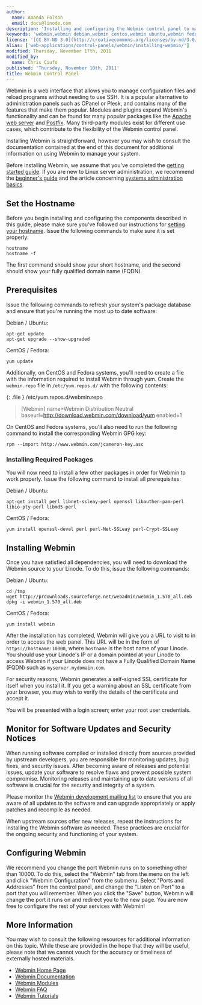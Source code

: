 ```yaml
---
author:
  name: Amanda Folson
  email: docs@linode.com
description: 'Installing and configuring the Webmin control panel to maintain your Linode.'
keywords: 'webmin,webmin debian,webmin centos,webmin ubuntu,webmin fedora,linux control panel,debian,ubuntu,centos,fedora,control panel,admin panel'
license: '[CC BY-ND 3.0](http://creativecommons.org/licenses/by-nd/3.0/us/)'
alias: ['web-applications/control-panels/webmin/installing-webmin/']
modified: Thursday, November 17th, 2011
modified_by:
  name: Chris Ciufo
published: 'Thursday, November 10th, 2011'
title: Webmin Control Panel
---
```


Webmin is a web interface that allows you to manage configuration files and reload programs without needing to use SSH. It is a popular alternative to administration panels such as CPanel or Plesk, and contains many of the features that make them popular. Modules and plugins expand Webmin's functionality and can be found for many popular packages like the [Apache web server](/docs/web-servers/apache/) and [Postfix](/docs/email/postfix/). Many third-party modules exist for different use cases, which contribute to the flexibility of the Webmin control panel.

Installing Webmin is straightforward, however you may wish to consult the documentation contained at the end of this document for additional information on using Webmin to manage your system.

Before installing Webmin, we assume that you've completed the [getting started guide](/docs/getting-started/). If you are new to Linux server administration, we recommend the [beginner's guide](/docs/beginners-guide/) and the article concerning [systems administration basics](/docs/using-linux/administration-basics).

Set the Hostname
----------------

Before you begin installing and configuring the components described in this guide, please make sure you've followed our instructions for [setting your hostname](/docs/getting-started#sph_set-the-hostname). Issue the following commands to make sure it is set properly:

    hostname
    hostname -f

The first command should show your short hostname, and the second should show your fully qualified domain name (FQDN).

Prerequisites
-------------

Issue the following commands to refresh your system's package database and ensure that you're running the most up to date software:

Debian / Ubuntu:

    apt-get update
    apt-get upgrade --show-upgraded

CentOS / Fedora:

    yum update

Additionally, on CentOS and Fedora systems, you'll need to create a file with the information required to install Webmin through yum. Create the `webmin.repo` file in `/etc/yum.repos.d/` with the following contents:

{: .file }
/etc/yum.repos.d/webmin.repo

> [Webmin] name=Webmin Distribution Neutral baseurl=http://download.webmin.com/download/yum enabled=1

On CentOS and Fedora systems, you'll also need to run the following command to install the corresponding Webmin GPG key:

    rpm --import http://www.webmin.com/jcameron-key.asc

### Installing Required Packages

You will now need to install a few other packages in order for Webmin to work properly. Issue the following command to install all prerequisites:

Debian / Ubuntu:

    apt-get install perl libnet-ssleay-perl openssl libauthen-pam-perl libio-pty-perl libmd5-perl

CentOS / Fedora:

    yum install openssl-devel perl perl-Net-SSLeay perl-Crypt-SSLeay

Installing Webmin
-----------------

Once you have satisfied all dependencies, you will need to download the Webmin source to your Linode. To do this, issue the following commands:

Debian / Ubuntu:

    cd /tmp
    wget http://prdownloads.sourceforge.net/webadmin/webmin_1.570_all.deb
    dpkg -i webmin_1.570_all.deb

CentOS / Fedora:

    yum install webmin

After the installation has completed, Webmin will give you a URL to visit to in order to access the web panel. This URL will be in the form of `https://hostname:10000`, where `hostname` is the host name of your Linode. You should use your Linode's IP or a domain pointed at your Linode to access Webmin if your Linode does not have a Fully Qualified Domain Name (FQDN) such as `myserver.mydomain.com`.

For security reasons, Webmin generates a self-signed SSL certificate for itself when you install it. If you get a warning about an SSL certificate from your browser, you may wish to verify the details of the certificate and accept it.

You will be presented with a login screen; enter your root user credentials.

Monitor for Software Updates and Security Notices
-------------------------------------------------

When running software compiled or installed directly from sources provided by upstream developers, you are responsible for monitoring updates, bug fixes, and security issues. After becoming aware of releases and potential issues, update your software to resolve flaws and prevent possible system compromise. Monitoring releases and maintaining up to date versions of all software is crucial for the security and integrity of a system.

Please monitor the [Webmin development mailing list](http://www.webmin.com/mailing-devel.html) to ensure that you are aware of all updates to the software and can upgrade appropriately or apply patches and recompile as needed.

When upstream sources offer new releases, repeat the instructions for installing the Webmin software as needed. These practices are crucial for the ongoing security and functioning of your system.

Configuring Webmin
------------------

We recommend you change the port Webmin runs on to something other than 10000. To do this, select the "Webmin" tab from the menu on the left and click "Webmin Configuration" from the submenu. Select "Ports and Addresses" from the control panel, and change the "Listen on Port" to a port that you will remember. When you click the "Save" button, Webmin will change the port it runs on and redirect you to the new page. You are now free to configure the rest of your services with Webmin!

More Information
----------------

You may wish to consult the following resources for additional information on this topic. While these are provided in the hope that they will be useful, please note that we cannot vouch for the accuracy or timeliness of externally hosted materials.

- [Webmin Home Page](http://www.webmin.com/)
- [Webmin Documentation](http://doxfer.com/Webmin)
- [Webmin Modules](http://doxfer.com/Webmin/Modules)
- [Webmin FAQ](http://www.webmin.com/faq.html)
- [Webmin Tutorials](http://doxfer.com/Webmin/Tutorials)



